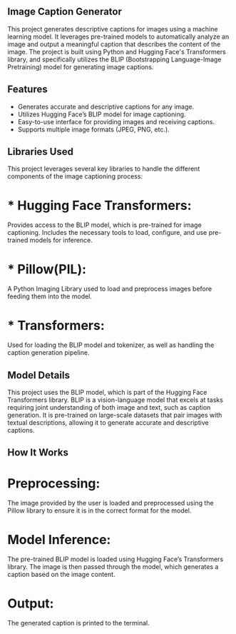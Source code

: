## Image Caption Generator
This project generates descriptive captions for images using a machine learning model. It leverages pre-trained models to automatically analyze an image and output a meaningful caption that describes the content of the image. The project is built using Python and Hugging Face's Transformers library, and specifically utilizes the BLIP (Bootstrapping Language-Image Pretraining) model for generating image captions.


## Features
* Generates accurate and descriptive captions for any image.
* Utilizes Hugging Face’s BLIP model for image captioning.
* Easy-to-use interface for providing images and receiving captions.
* Supports multiple image formats (JPEG, PNG, etc.).


## Libraries Used
This project leverages several key libraries to handle the different components of the image captioning process:

# * Hugging Face Transformers:
Provides access to the BLIP model, which is pre-trained for image captioning.
Includes the necessary tools to load, configure, and use pre-trained models for inference.

# * Pillow(PIL):
A Python Imaging Library used to load and preprocess images before feeding them into the model.

# * Transformers:
Used for loading the BLIP model and tokenizer, as well as handling the caption generation pipeline.


## Model Details
This project uses the BLIP model, which is part of the Hugging Face Transformers library. BLIP is a vision-language model that excels at tasks requiring joint understanding of both image and text, such as caption generation. It is pre-trained on large-scale datasets that pair images with textual descriptions, allowing it to generate accurate and descriptive captions.


## How It Works
# Preprocessing:
The image provided by the user is loaded and preprocessed using the Pillow library to ensure it is in the correct format for the model.
# Model Inference:
The pre-trained BLIP model is loaded using Hugging Face’s Transformers library. The image is then passed through the model, which generates a caption based on the image content.
# Output:
The generated caption is printed to the terminal.



